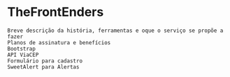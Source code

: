 # TheFrontEnders

    Breve descrição da história, ferramentas e oque o serviço se propõe a fazer
    Planos de assinatura e benefícios
    Bootstrap
    API ViaCEP
    Formulário para cadastro
    SweetAlert para Alertas
 
